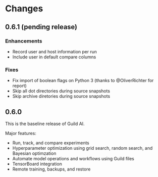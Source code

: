 # Changes

## 0.6.1 (pending release)

### Enhancements

- Record user and host information per run
- Include user in default compare columns

### Fixes

- Fix import of boolean flags on Python 3 (thanks to @OliverRichter
  for report)
- Skip all dot directories during source snapshots
- Skip archive diretories during source snapshots

## 0.6.0

This is the baseline release of Guild AI.

Major features:

- Run, track, and compare experiments
- Hyperparameter optimization using grid search, random search, and
  Bayesian optimzation
- Automate model operations and workflows using Guild files
- TensorBoard integration
- Remote training, backups, and restore

